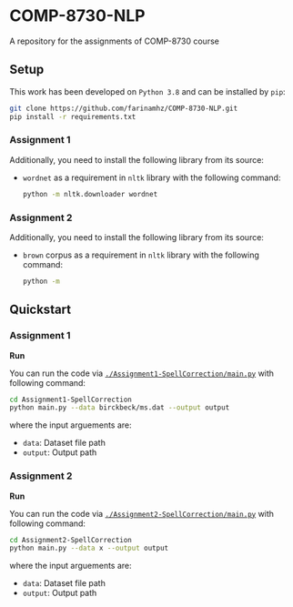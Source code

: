 # COMP-8730-NLP
A repository for the assignments of COMP-8730 course

## Setup
This work has been developed on `Python 3.8` and can be installed by `pip`:

```bash
git clone https://github.com/farinamhz/COMP-8730-NLP.git
pip install -r requirements.txt
```
### Assignment 1
Additionally, you need to install the following library from its source:
  
- ``wordnet`` as a requirement in ``nltk`` library with the following command:
  
  ```bash
  python -m nltk.downloader wordnet
  ```
### Assignment 2
Additionally, you need to install the following library from its source:
  
- ``brown`` corpus as a requirement in ``nltk`` library with the following command:
  
  ```bash
  python -m 
  ```

## Quickstart

### Assignment 1

**Run**

You can run the code via [`./Assignment1-SpellCorrection/main.py`](./src/Assignment1-SpellCorrection/main.py) with following command:

```bash
cd Assignment1-SpellCorrection
python main.py --data birckbeck/ms.dat --output output
```
where the input arguements are:

- `data`: Dataset file path
- `output`: Output path

### Assignment 2

**Run**

You can run the code via [`./Assignment2-SpellCorrection/main.py`](./src/Assignment2-SpellCorrection/main.py) with following command:

```bash
cd Assignment2-SpellCorrection
python main.py --data x --output output
```
where the input arguements are:

- `data`: Dataset file path
- `output`: Output path
